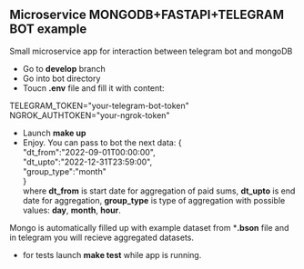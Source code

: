 ## Microservice MONGODB+FASTAPI+TELEGRAM BOT example

Small microservice app for interaction between telegram bot and mongoDB

- Go to **develop** branch
- Go into bot directory
- Toucn **.env** file and fill it with content:

TELEGRAM_TOKEN="your-telegram-bot-token"<br>
NGROK_AUTHTOKEN="your-ngrok-token"

- Launch **make up**
- Enjoy. You can pass to bot the next data:
{<br>
"dt_from":"2022-09-01T00:00:00",<br>
"dt_upto":"2022-12-31T23:59:00",<br>
"group_type":"month"<br>
}<br>
where **dt_from** is start date for aggregation of paid sums, **dt_upto** is end date for aggregation, **group_type** is type of aggregation with possible values: **day**, **month**, **hour**.

Mongo is automatically filled up with example dataset from ***.bson** file and
in telegram you will recieve aggregated datasets.

- for tests launch **make test** while app is running.
